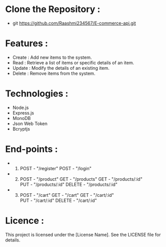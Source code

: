 
# Clone the Repository :
- git  https://github.com/Raashmi234567/E-commerce-api.git


# Features :
- Create : Add new items to the system.
- Read : Retrieve a list of items or specific details of an item.
- Update : Modify the details of an existing item.
- Delete : Remove items from the system.

# Technologies : 
- Node.js
- Express.js
- MonoDB
- Json Web Token
- Bcryptjs

# End-points :
- 1. POST - "/register"
     POST - "/login"

- 2. POST - "/product"
     GET - "/products"
     GET - "/products/:id"      
     PUT - "/products/:id"
     DELETE - "/products/:id"

- 3. POST - "/cart"
     GET - "/cart"
     GET - "/cart/:id"      
     PUT - "/cart/:id"
     DELETE - "/cart/:id"     

# Licence :
This project is licensed under the [License Name]. See the LICENSE file for details.
